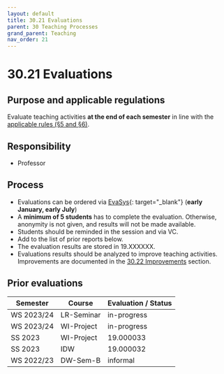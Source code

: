 ```yaml
---
layout: default
title: 30.21 Evaluations
parent: 30 Teaching Processes
grand_parent: Teaching
nav_order: 21
---
```


# 30.21 Evaluations

## Purpose and applicable regulations

Evaluate teaching activities **at the end of each semester** in line with the [applicable rules (§5 and §6)](https://www.uni-bamberg.de/fileadmin/www.abt-studium/Rechtsvorschriften/1Organisation/Evaluation%20Lehre%20Studium/180305-O-Sicherung-Qualitaet-Lehre-Studium.pdf).

## Responsibility

- Professor

## Process

- Evaluations can be ordered via [EvaSys](https://www.uni-bamberg.de/its/lehrevaluation/){: target="_blank"} (**early January, early July**)
- A **minimum of 5 students** has to complete the evaluation. Otherwise, anonymity is not given, and results will not be made available.
- Students should be reminded in the session and via VC.
- Add to the list of prior reports below.
- The evaluation results are stored in 19.XXXXXX.
- Evaluations results should be analyzed to improve teaching activities. Improvements are documented in the [30.22 Improvements](30.22.improvements.html) section.

## Prior evaluations

| Semester    | Course           | Evaluation / Status  |
|-------------|------------------|----------------------|
| WS 2023/24  | LR-Seminar       | in-progress          |
| WS 2023/24  | WI-Project       | in-progress          |
| SS 2023     | WI-Project       | 19.000033            |
| SS 2023     | IDW              | 19.000032            |
| WS 2022/23  | DW-Sem-B         | informal             |

